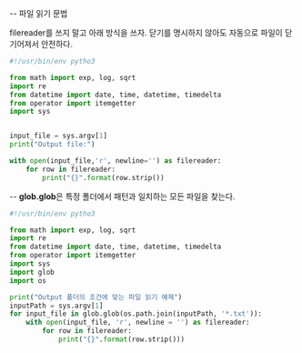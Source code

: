 -- 파일 읽기 문법

filereader를 쓰지 말고 아래 방식을 쓰자. 닫기를 명시하지 않아도 자동으로 파일이 닫기어져서 안전하다. 

```python
#!/usr/bin/env pytho3

from math import exp, log, sqrt
import re
from datetime import date, time, datetime, timedelta
from operator import itemgetter
import sys


input_file = sys.argv[1]
print("Output file:")

with open(input_file,'r', newline='') as filereader:
    for row in filereader:
        print("{}".format(row.strip())


```



-- **glob.glob**은 특정 폴더에서 패턴과 일치하는 모든 파일을 찾는다. 

```python
#!/usr/bin/env pytho3

from math import exp, log, sqrt
import re
from datetime import date, time, datetime, timedelta
from operator import itemgetter
import sys
import glob
import os 

print("Output 폴더의 조건에 맞는 파일 읽기 예제")
inputPath = sys.argv[1]
for input_file in glob.glob(os.path.join(inputPath, '*.txt')):
    with open(input_file, 'r', newline = '') as filereader:
        for row in filereader:
            print("{}".format(row.strip()))
            
```





